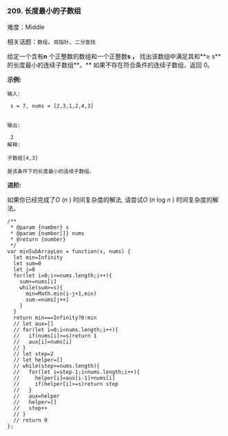 ### 209. 长度最小的子数组

难度：Middle

相关话题：`数组`、`双指针`、`二分查找`

给定一个含有**n** 个正整数的数组和一个正整数**s ，** 找出该数组中满足其和**&ge; s** 的长度最小的连续子数组**。** 如果不存在符合条件的连续子数组，返回 0。



**示例:** 





```
输入:

 s = 7, nums = [2,3,1,2,4,3]


输出:

 2
解释:

子数组[4,3]

是该条件下的长度最小的连续子数组。

```


**进阶:** 



如果你已经完成了*O* (*n* ) 时间复杂度的解法, 请尝试*O* (*n*  log *n* ) 时间复杂度的解法。




```
/**
 * @param {number} s
 * @param {number[]} nums
 * @return {number}
 */
var minSubArrayLen = function(s, nums) {
  let min=Infinity
  let sum=0
  let j=0
  for(let i=0;i<=nums.length;i++){
    sum+=nums[i]
    while(sum>=s){
      min=Math.min(i-j+1,min)
      sum-=nums[j++]
    }
  } 
  return min===Infinity?0:min
  // let aux=[]
  // for(let i=0;i<nums.length;i++){
  //   if(nums[i]>=s)return 1
  //   aux[i]=nums[i]
  // }
  // let step=2
  // let helper=[]
  // while(step<=nums.length){
  //   for(let i=step-1;i<nums.length;i++){
  //     helper[i]=aux[i-1]+nums[i]
  //     if(helper[i]>=s)return step
  //   }
  //   aux=helper
  //   helper=[]
  //   step++
  // }
  // return 0
};



```

